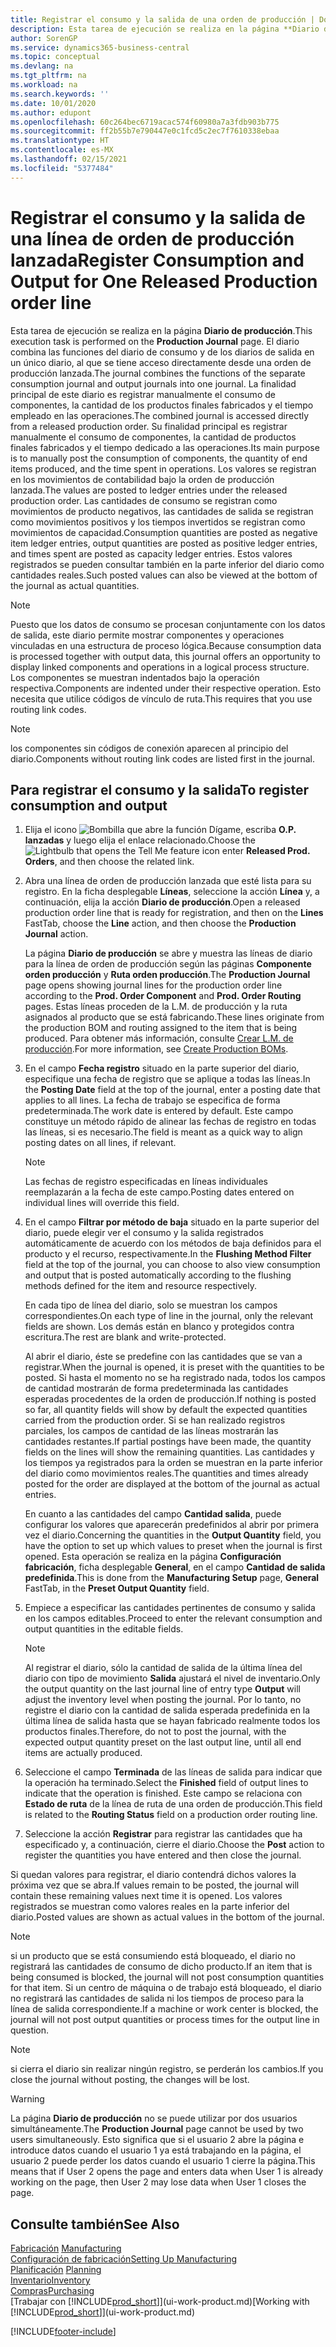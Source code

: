 ```yaml
---
title: Registrar el consumo y la salida de una orden de producción | Documentos de Microsoft
description: Esta tarea de ejecución se realiza en la página **Diario de producción**. El diario combina las funciones del diario de consumo y de los diarios de salida en un único diario, al que se tiene acceso directamente desde una orden de producción lanzada. La finalidad principal de este diario es registrar manualmente el consumo de componentes, la cantidad de los productos finales fabricados y el tiempo empleado en las operaciones. Su finalidad principal es registrar manualmente el consumo de componentes, la cantidad de productos finales fabricados y el tiempo dedicado a las operaciones.
author: SorenGP
ms.service: dynamics365-business-central
ms.topic: conceptual
ms.devlang: na
ms.tgt_pltfrm: na
ms.workload: na
ms.search.keywords: ''
ms.date: 10/01/2020
ms.author: edupont
ms.openlocfilehash: 60c264bec6719acac574f60980a7a3fdb903b775
ms.sourcegitcommit: ff2b55b7e790447e0c1fcd5c2ec7f7610338ebaa
ms.translationtype: HT
ms.contentlocale: es-MX
ms.lasthandoff: 02/15/2021
ms.locfileid: "5377484"
---
```

# <a name="register-consumption-and-output-for-one-released-production-order-line"></a><span data-ttu-id="b77eb-106">Registrar el consumo y la salida de una línea de orden de producción lanzada</span><span class="sxs-lookup"><span data-stu-id="b77eb-106">Register Consumption and Output for One Released Production order line</span></span>
<span data-ttu-id="b77eb-107">Esta tarea de ejecución se realiza en la página **Diario de producción**.</span><span class="sxs-lookup"><span data-stu-id="b77eb-107">This execution task is performed on the **Production Journal** page.</span></span> <span data-ttu-id="b77eb-108">El diario combina las funciones del diario de consumo y de los diarios de salida en un único diario, al que se tiene acceso directamente desde una orden de producción lanzada.</span><span class="sxs-lookup"><span data-stu-id="b77eb-108">The journal combines the functions of the separate consumption journal and output journals into one journal.</span></span> <span data-ttu-id="b77eb-109">La finalidad principal de este diario es registrar manualmente el consumo de componentes, la cantidad de los productos finales fabricados y el tiempo empleado en las operaciones.</span><span class="sxs-lookup"><span data-stu-id="b77eb-109">The combined journal is accessed directly from a released production order.</span></span> <span data-ttu-id="b77eb-110">Su finalidad principal es registrar manualmente el consumo de componentes, la cantidad de productos finales fabricados y el tiempo dedicado a las operaciones.</span><span class="sxs-lookup"><span data-stu-id="b77eb-110">Its main purpose is to manually post the consumption of components, the quantity of end items produced, and the time spent in operations.</span></span> <span data-ttu-id="b77eb-111">Los valores se registran en los movimientos de contabilidad bajo la orden de producción lanzada.</span><span class="sxs-lookup"><span data-stu-id="b77eb-111">The values are posted to ledger entries under the released production order.</span></span> <span data-ttu-id="b77eb-112">Las cantidades de consumo se registran como movimientos de producto negativos, las cantidades de salida se registran como movimientos positivos y los tiempos invertidos se registran como movimientos de capacidad.</span><span class="sxs-lookup"><span data-stu-id="b77eb-112">Consumption quantities are posted as negative item ledger entries, output quantities are posted as positive ledger entries, and times spent are posted as capacity ledger entries.</span></span> <span data-ttu-id="b77eb-113">Estos valores registrados se pueden consultar también en la parte inferior del diario como cantidades reales.</span><span class="sxs-lookup"><span data-stu-id="b77eb-113">Such posted values can also be viewed at the bottom of the journal as actual quantities.</span></span>  

> [!NOTE]  
>  <span data-ttu-id="b77eb-114">Puesto que los datos de consumo se procesan conjuntamente con los datos de salida, este diario permite mostrar componentes y operaciones vinculadas en una estructura de proceso lógica.</span><span class="sxs-lookup"><span data-stu-id="b77eb-114">Because consumption data is processed together with output data, this journal offers an opportunity to display linked components and operations in a logical process structure.</span></span> <span data-ttu-id="b77eb-115">Los componentes se muestran indentados bajo la operación respectiva.</span><span class="sxs-lookup"><span data-stu-id="b77eb-115">Components are indented under their respective operation.</span></span> <span data-ttu-id="b77eb-116">Esto necesita que utilice códigos de vínculo de ruta.</span><span class="sxs-lookup"><span data-stu-id="b77eb-116">This requires that you use routing link codes.</span></span>  

> [!NOTE]  
>  <span data-ttu-id="b77eb-117">los componentes sin códigos de conexión aparecen al principio del diario.</span><span class="sxs-lookup"><span data-stu-id="b77eb-117">Components without routing link codes are listed first in the journal.</span></span>  

## <a name="to-register-consumption-and-output"></a><span data-ttu-id="b77eb-118">Para registrar el consumo y la salida</span><span class="sxs-lookup"><span data-stu-id="b77eb-118">To register consumption and output</span></span>  
1.  <span data-ttu-id="b77eb-119">Elija el icono ![Bombilla que abre la función Dígame](media/ui-search/search_small.png "Dígame qué desea hacer"), escriba **O.P. lanzadas** y luego elija el enlace relacionado.</span><span class="sxs-lookup"><span data-stu-id="b77eb-119">Choose the ![Lightbulb that opens the Tell Me feature](media/ui-search/search_small.png "Tell me what you want to do") icon enter **Released Prod. Orders**, and then choose the related link.</span></span>  
2.  <span data-ttu-id="b77eb-120">Abra una línea de orden de producción lanzada que esté lista para su registro. En la ficha desplegable **Líneas**, seleccione la acción **Línea** y, a continuación, elija la acción **Diario de producción**.</span><span class="sxs-lookup"><span data-stu-id="b77eb-120">Open a released production order line that is ready for registration, and then on the **Lines** FastTab, choose the **Line** action, and then choose the **Production Journal** action.</span></span>  

    <span data-ttu-id="b77eb-121">La página **Diario de producción** se abre y muestra las líneas de diario para la línea de orden de producción según las páginas **Componente orden producción** y **Ruta orden producción**.</span><span class="sxs-lookup"><span data-stu-id="b77eb-121">The **Production Journal** page opens showing journal lines for the production order line according to the **Prod. Order Component** and **Prod. Order Routing** pages.</span></span> <span data-ttu-id="b77eb-122">Estas líneas proceden de la L.M. de producción y la ruta asignados al producto que se está fabricando.</span><span class="sxs-lookup"><span data-stu-id="b77eb-122">These lines originate from the production BOM and routing assigned to the item that is being produced.</span></span> <span data-ttu-id="b77eb-123">Para obtener más información, consulte [Crear L.M. de producción](production-how-to-create-routings.md).</span><span class="sxs-lookup"><span data-stu-id="b77eb-123">For more information, see [Create Production BOMs](production-how-to-create-routings.md).</span></span>  

3.  <span data-ttu-id="b77eb-124">En el campo **Fecha registro** situado en la parte superior del diario, especifique una fecha de registro que se aplique a todas las líneas.</span><span class="sxs-lookup"><span data-stu-id="b77eb-124">In the **Posting Date** field at the top of the journal, enter a posting date that applies to all lines.</span></span> <span data-ttu-id="b77eb-125">La fecha de trabajo se especifica de forma predeterminada.</span><span class="sxs-lookup"><span data-stu-id="b77eb-125">The work date is entered by default.</span></span> <span data-ttu-id="b77eb-126">Este campo constituye un método rápido de alinear las fechas de registro en todas las líneas, si es necesario.</span><span class="sxs-lookup"><span data-stu-id="b77eb-126">The field is meant as a quick way to align posting dates on all lines, if relevant.</span></span>  

    > [!NOTE]  
    >  <span data-ttu-id="b77eb-127">Las fechas de registro especificadas en líneas individuales reemplazarán a la fecha de este campo.</span><span class="sxs-lookup"><span data-stu-id="b77eb-127">Posting dates entered on individual lines will override this field.</span></span>  

4.  <span data-ttu-id="b77eb-128">En el campo **Filtrar por método de baja** situado en la parte superior del diario, puede elegir ver el consumo y la salida registrados automáticamente de acuerdo con los métodos de baja definidos para el producto y el recurso, respectivamente.</span><span class="sxs-lookup"><span data-stu-id="b77eb-128">In the **Flushing Method Filter** field at the top of the journal, you can choose to also view consumption and output that is posted automatically according to the flushing methods defined for the item and resource respectively.</span></span>  

    <span data-ttu-id="b77eb-129">En cada tipo de línea del diario, solo se muestran los campos correspondientes.</span><span class="sxs-lookup"><span data-stu-id="b77eb-129">On each type of line in the journal, only the relevant fields are shown.</span></span> <span data-ttu-id="b77eb-130">Los demás están en blanco y protegidos contra escritura.</span><span class="sxs-lookup"><span data-stu-id="b77eb-130">The rest are blank and write-protected.</span></span>  

    <span data-ttu-id="b77eb-131">Al abrir el diario, éste se predefine con las cantidades que se van a registrar.</span><span class="sxs-lookup"><span data-stu-id="b77eb-131">When the journal is opened, it is preset with the quantities to be posted.</span></span> <span data-ttu-id="b77eb-132">Si hasta el momento no se ha registrado nada, todos los campos de cantidad mostrarán de forma predeterminada las cantidades esperadas procedentes de la orden de producción.</span><span class="sxs-lookup"><span data-stu-id="b77eb-132">If nothing is posted so far, all quantity fields will show by default the expected quantities carried from the production order.</span></span> <span data-ttu-id="b77eb-133">Si se han realizado registros parciales, los campos de cantidad de las líneas mostrarán las cantidades restantes.</span><span class="sxs-lookup"><span data-stu-id="b77eb-133">If partial postings have been made, the quantity fields on the lines will show the remaining quantities.</span></span> <span data-ttu-id="b77eb-134">Las cantidades y los tiempos ya registrados para la orden se muestran en la parte inferior del diario como movimientos reales.</span><span class="sxs-lookup"><span data-stu-id="b77eb-134">The quantities and times already posted for the order are displayed at the bottom of the journal as actual entries.</span></span>  

    <span data-ttu-id="b77eb-135">En cuanto a las cantidades del campo **Cantidad salida**, puede configurar los valores que aparecerán predefinidos al abrir por primera vez el diario.</span><span class="sxs-lookup"><span data-stu-id="b77eb-135">Concerning the quantities in the **Output Quantity** field, you have the option to set up which values to preset when the journal is first opened.</span></span> <span data-ttu-id="b77eb-136">Esta operación se realiza en la página **Configuración fabricación**, ficha desplegable **General**, en el campo **Cantidad de salida predefinida**.</span><span class="sxs-lookup"><span data-stu-id="b77eb-136">This is done from the **Manufacturing Setup** page, **General** FastTab, in the **Preset Output Quantity** field.</span></span>

5.  <span data-ttu-id="b77eb-137">Empiece a especificar las cantidades pertinentes de consumo y salida en los campos editables.</span><span class="sxs-lookup"><span data-stu-id="b77eb-137">Proceed to enter the relevant consumption and output quantities in the editable fields.</span></span>  

    > [!NOTE]  
    >  <span data-ttu-id="b77eb-138">Al registrar el diario, sólo la cantidad de salida de la última línea del diario con tipo de movimiento **Salida** ajustará el nivel de inventario.</span><span class="sxs-lookup"><span data-stu-id="b77eb-138">Only the output quantity on the last journal line of entry type **Output** will adjust the inventory level when posting the journal.</span></span> <span data-ttu-id="b77eb-139">Por lo tanto, no registre el diario con la cantidad de salida esperada predefinida en la última línea de salida hasta que se hayan fabricado realmente todos los productos finales.</span><span class="sxs-lookup"><span data-stu-id="b77eb-139">Therefore, do not to post the journal, with the expected output quantity preset on the last output line, until all end items are actually produced.</span></span>  

6.  <span data-ttu-id="b77eb-140">Seleccione el campo **Terminada** de las líneas de salida para indicar que la operación ha terminado.</span><span class="sxs-lookup"><span data-stu-id="b77eb-140">Select the **Finished** field of output lines to indicate that the operation is finished.</span></span> <span data-ttu-id="b77eb-141">Este campo se relaciona con **Estado de ruta** de la línea de ruta de una orden de producción.</span><span class="sxs-lookup"><span data-stu-id="b77eb-141">This field is related to the **Routing Status** field on a production order routing line.</span></span>  
7.  <span data-ttu-id="b77eb-142">Seleccione la acción **Registrar** para registrar las cantidades que ha especificado y, a continuación, cierre el diario.</span><span class="sxs-lookup"><span data-stu-id="b77eb-142">Choose the **Post** action to register the quantities you have entered and then close the journal.</span></span>  

<span data-ttu-id="b77eb-143">Si quedan valores para registrar, el diario contendrá dichos valores la próxima vez que se abra.</span><span class="sxs-lookup"><span data-stu-id="b77eb-143">If values remain to be posted, the journal will contain these remaining values next time it is opened.</span></span> <span data-ttu-id="b77eb-144">Los valores registrados se muestran como valores reales en la parte inferior del diario.</span><span class="sxs-lookup"><span data-stu-id="b77eb-144">Posted values are shown as actual values in the bottom of the journal.</span></span>  

> [!NOTE]  
>  <span data-ttu-id="b77eb-145"> si un producto que se está consumiendo está bloqueado, el diario no registrará las cantidades de consumo de dicho producto.</span><span class="sxs-lookup"><span data-stu-id="b77eb-145">If an item that is being consumed is blocked, the journal will not post consumption quantities for that item.</span></span> <span data-ttu-id="b77eb-146">Si un centro de máquina o de trabajo está bloqueado, el diario no registrará las cantidades de salida ni los tiempos de proceso para la línea de salida correspondiente.</span><span class="sxs-lookup"><span data-stu-id="b77eb-146">If a machine or work center is blocked, the journal will not post output quantities or process times for the output line in question.</span></span>  

> [!NOTE]  
>  <span data-ttu-id="b77eb-147">si cierra el diario sin realizar ningún registro, se perderán los cambios.</span><span class="sxs-lookup"><span data-stu-id="b77eb-147">If you close the journal without posting, the changes will be lost.</span></span>  

> [!WARNING]  
>  <span data-ttu-id="b77eb-148">La página **Diario de producción** no se puede utilizar por dos usuarios simultáneamente.</span><span class="sxs-lookup"><span data-stu-id="b77eb-148">The **Production Journal** page cannot be used by two users simultaneously.</span></span> <span data-ttu-id="b77eb-149">Esto significa que si el usuario 2 abre la página e introduce datos cuando el usuario 1 ya está trabajando en la página, el usuario 2 puede perder los datos cuando el usuario 1 cierre la página.</span><span class="sxs-lookup"><span data-stu-id="b77eb-149">This means that if User 2 opens the page and enters data when User 1 is already working on the page, then User 2 may lose data when User 1 closes the page.</span></span>  

## <a name="see-also"></a><span data-ttu-id="b77eb-150">Consulte también</span><span class="sxs-lookup"><span data-stu-id="b77eb-150">See Also</span></span>  
<span data-ttu-id="b77eb-151">[Fabricación](production-manage-manufacturing.md)  </span><span class="sxs-lookup"><span data-stu-id="b77eb-151">[Manufacturing](production-manage-manufacturing.md)  </span></span>  
[<span data-ttu-id="b77eb-152">Configuración de fabricación</span><span class="sxs-lookup"><span data-stu-id="b77eb-152">Setting Up Manufacturing</span></span>](production-configure-production-processes.md)  
<span data-ttu-id="b77eb-153">[Planificación](production-planning.md)    </span><span class="sxs-lookup"><span data-stu-id="b77eb-153">[Planning](production-planning.md)    </span></span>  
[<span data-ttu-id="b77eb-154">Inventario</span><span class="sxs-lookup"><span data-stu-id="b77eb-154">Inventory</span></span>](inventory-manage-inventory.md)  
[<span data-ttu-id="b77eb-155">Compras</span><span class="sxs-lookup"><span data-stu-id="b77eb-155">Purchasing</span></span>](purchasing-manage-purchasing.md)  
<span data-ttu-id="b77eb-156">[Trabajar con [!INCLUDE[prod_short](includes/prod_short.md)]](ui-work-product.md)</span><span class="sxs-lookup"><span data-stu-id="b77eb-156">[Working with [!INCLUDE[prod_short](includes/prod_short.md)]](ui-work-product.md)</span></span>


[!INCLUDE[footer-include](includes/footer-banner.md)]